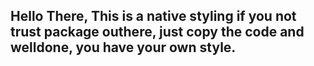 ## Hello There, This is a native styling if you not trust package outhere, just copy the code and welldone, you have your own style.